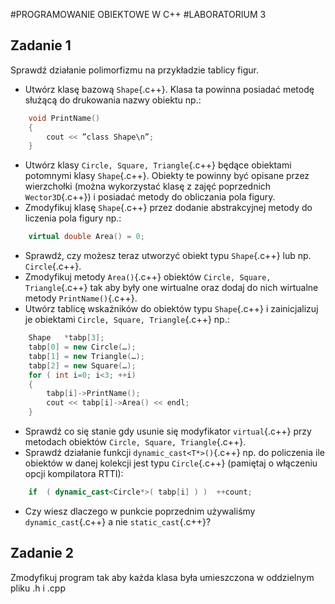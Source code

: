 #PROGRAMOWANIE OBIEKTOWE W C++
#LABORATORIUM 3

## Zadanie 1
Sprawdź działanie polimorfizmu na przykładzie tablicy figur.

* Utwórz klasę bazową `Shape`{.c++}. Klasa ta powinna posiadać metodę służącą do drukowania nazwy obiektu np.:
```c++
	void PrintName()
	{
		cout << ”class Shape\n”;
	}
```
* Utwórz klasy `Circle, Square, Triangle`{.c++} będące obiektami potomnymi klasy `Shape`{.c++}. Obiekty te powinny być opisane przez wierzchołki (można wykorzystać klasę z zajęć poprzednich `Wector3D`{.c++}) i posiadać metody do obliczania pola figury.
* Zmodyfikuj klasę `Shape`{.c++} przez dodanie abstrakcyjnej metody do liczenia pola figury np.:
```c++
	virtual double Area() = 0;
```
* Sprawdź, czy możesz teraz utworzyć obiekt typu `Shape`{.c++} lub np. `Circle`{.c++}.
* Zmodyfikuj metody `Area()`{.c++} obiektów `Circle, Square, Triangle`{.c++} tak aby były one wirtualne oraz dodaj do nich wirtualne metody `PrintName()`{.c++}.
* Utwórz tablicę wskaźników do obiektów typu `Shape`{.c++} i zainicjalizuj je obiektami `Circle, Square, Triangle`{.c++} np.:
```c++
	Shape	*tabp[3];
	tabp[0] = new Circle(…);
	tabp[1] = new Triangle(…);
	tabp[2] = new Square(…);
	for ( int i=0; i<3; ++i)
	{
		tabp[i]->PrintName();
		cout << tabp[i]->Area() << endl;
	}
```
* Sprawdź co się stanie gdy usunie się modyfikator `virtual`{.c++} przy metodach obiektów `Circle, Square, Triangle`{.c++}. 
* Sprawdź działanie funkcji `dynamic_cast<T*>()`{.c++} np. do policzenia ile obiektów w danej kolekcji jest typu `Circle`{.c++} (pamiętaj o włączeniu opcji kompilatora RTTI):
```c++
	if  ( dynamic_cast<Circle*>( tabp[i] ) )  ++count;
```
* Czy wiesz dlaczego w punkcie poprzednim używaliśmy `dynamic_cast`{.c++} a nie `static_cast`{.c++}?

## Zadanie 2
Zmodyfikuj program tak aby każda klasa była umieszczona w oddzielnym pliku .h i .cpp



